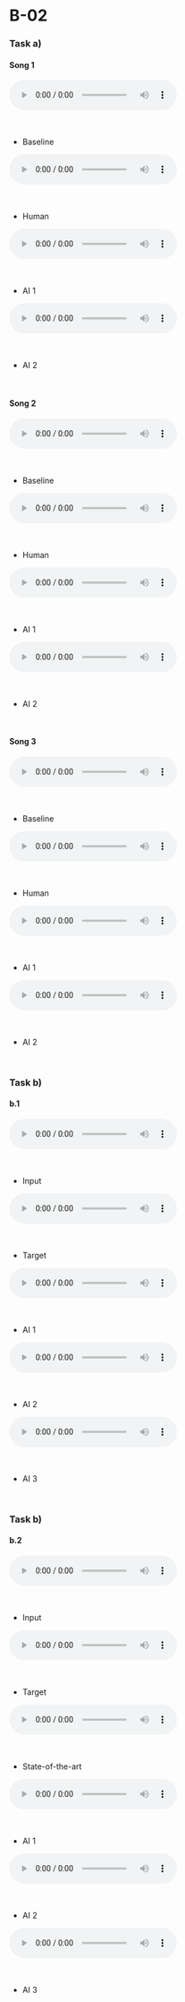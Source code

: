 # B-02

### Task a)
#### Song 1
<div id="contentBox" style="margin:0px auto; width:100%">

<audio controls="controls">
    <source src="audio/a/1/baseline.mp3" type="audio/mp3" />
</audio> <br /><br /><br />

- Baseline <br />
<audio controls="controls">
    <source src="audio/a/1/human.mp3" type="audio/mp3" />
</audio> <br /><br /><br />

- Human <br />
<audio controls="controls">
    <source src="audio/a/1/model_01.mp3" type="audio/mp3" />
</audio> <br /><br /><br />

- AI 1 <br />
<audio controls="controls">
    <source src="audio/a/1/model_02.mp3" type="audio/mp3" />
</audio> <br /><br /><br />

- AI 2 <br />
</div>
&nbsp;

#### Song 2
<div id="contentBox" style="margin:0px auto; width:100%">

<audio controls="controls">
    <source src="audio/a/2/baseline.mp3" type="audio/mp3" />
</audio> <br /><br /><br />

- Baseline <br />
<audio controls="controls">
    <source src="audio/a/2/human.mp3" type="audio/mp3" />
</audio> <br /><br /><br />

- Human <br />
<audio controls="controls">
    <source src="audio/a/2/model_01.mp3" type="audio/mp3" />
</audio> <br /><br /><br />

- AI 1 <br />
<audio controls="controls">
    <source src="audio/a/2/model_02.mp3" type="audio/mp3" />
</audio> <br /><br /><br />

- AI 2 <br />
</div>
&nbsp;

#### Song 3
<div id="contentBox" style="margin:0px auto; width:100%">

<audio controls="controls">
    <source src="audio/a/3/baseline.mp3" type="audio/mp3" />
</audio> <br /><br /><br />

- Baseline <br />
<audio controls="controls">
    <source src="audio/a/3/human.mp3" type="audio/mp3" />
</audio> <br /><br /><br />

- Human <br />
<audio controls="controls">
    <source src="audio/a/3/model_01.mp3" type="audio/mp3" />
</audio> <br /><br /><br />

- AI 1 <br />
<audio controls="controls">
    <source src="audio/a/3/model_02.mp3" type="audio/mp3" />
</audio> <br /><br /><br />

- AI 2 <br />
</div>
&nbsp;

### Task b)
#### b.1
<div id="contentBox" style="margin:0px auto; width:100%">
<audio controls="controls">
    <source src="audio/b/o/input.mp3" type="audio/mp3" />
</audio> <br /><br /><br />

- Input <br />
<audio controls="controls">
    <source src="audio/b/o/target.mp3" type="audio/mp3" />
</audio> <br /><br /><br />

- Target <br />
<audio controls="controls">
    <source src="audio/b/o/model_01.mp3" type="audio/mp3" />
</audio> <br /><br /><br />

- AI 1 <br />
<audio controls="controls">
    <source src="audio/b/o/model_02.mp3" type="audio/mp3" />
</audio> <br /><br /><br />

- AI 2 <br />
<audio controls="controls">
    <source src="audio/b/o/model_03.mp3" type="audio/mp3" />
</audio> <br /><br /><br />

- AI 3 <br />
</div>
&nbsp;

### Task b)
#### b.2
<div id="contentBox" style="margin:0px auto; width:100%">
<audio controls="controls">
    <source src="audio/b/c/input.mp3" type="audio/mp3" />
</audio> <br /><br /><br />

- Input <br />
<audio controls="controls">
    <source src="audio/b/c/target.mp3" type="audio/mp3" />
</audio> <br /><br /><br />

- Target <br />
<audio controls="controls">
    <source src="audio/b/c/sota.mp3" type="audio/mp3" />
</audio> <br /><br /><br />

- State-of-the-art <br />
<audio controls="controls">
    <source src="audio/b/c/model_01.mp3" type="audio/mp3" />
</audio> <br /><br /><br />

- AI 1 <br />
<audio controls="controls">
    <source src="audio/b/c/model_02.mp3" type="audio/mp3" />
</audio> <br /><br /><br />

- AI 2 <br />
<audio controls="controls">
    <source src="audio/b/c/model_03.mp3" type="audio/mp3" />
</audio> <br /><br /><br />

- AI 3 <br />
</div>
&nbsp;
&nbsp;






